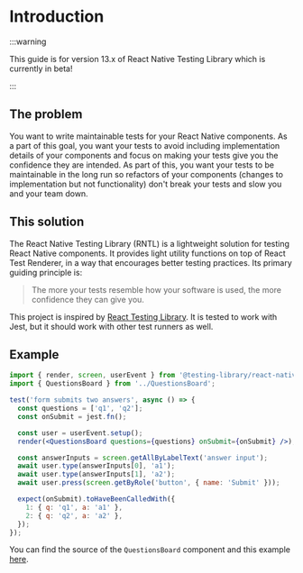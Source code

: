# Introduction

:::warning

This guide is for version 13.x of React Native Testing Library which is currently in beta!

:::

## The problem

You want to write maintainable tests for your React Native components. As a part of this goal, you want your tests to avoid including implementation details of your components and focus on making your tests give you the confidence they are intended. As part of this, you want your tests to be maintainable in the long run so refactors of your components (changes to implementation but not functionality) don't break your tests and slow you and your team down.

## This solution

The React Native Testing Library (RNTL) is a lightweight solution for testing React Native components. It provides light utility functions on top of React Test Renderer, in a way that encourages better testing practices. Its primary guiding principle is:

> The more your tests resemble how your software is used, the more confidence they can give you.

This project is inspired by [React Testing Library](https://github.com/testing-library/react-testing-library). It is tested to work with Jest, but it should work with other test runners as well.

## Example

```jsx
import { render, screen, userEvent } from '@testing-library/react-native';
import { QuestionsBoard } from '../QuestionsBoard';

test('form submits two answers', async () => {
  const questions = ['q1', 'q2'];
  const onSubmit = jest.fn();

  const user = userEvent.setup();
  render(<QuestionsBoard questions={questions} onSubmit={onSubmit} />);

  const answerInputs = screen.getAllByLabelText('answer input');
  await user.type(answerInputs[0], 'a1');
  await user.type(answerInputs[1], 'a2');
  await user.press(screen.getByRole('button', { name: 'Submit' }));

  expect(onSubmit).toHaveBeenCalledWith({
    1: { q: 'q1', a: 'a1' },
    2: { q: 'q2', a: 'a2' },
  });
});
```

You can find the source of the `QuestionsBoard` component and this example [here](https://github.com/callstack/react-native-testing-library/blob/main/src/__tests__/questionsBoard.test.tsx).
